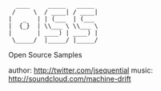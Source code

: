 ```
  ____ 	   _____   _____
 / 	   \  / ____| / ____| 
| 	_   | | (___  | (___  
|  {_}  | \\___ \ \\___ \
|    	| ____) | ____) |
 \_____/  |_____/ |_____/ 

```
Open Source Samples

author: http://twitter.com/jsequential
music: http://soundcloud.com/machine-drift
